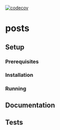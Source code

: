 [![codecov](https://codecov.io/gh/sudo-kaizen/pick-at-random/branch/main/graph/badge.svg?token=IFBG4890V1)](https://codecov.io/gh/sudo-kaizen/posts)

# posts

<!-- TODO: Add description -->

## Setup

### Prerequisites

### Installation

### Running

## Documentation

## Tests
